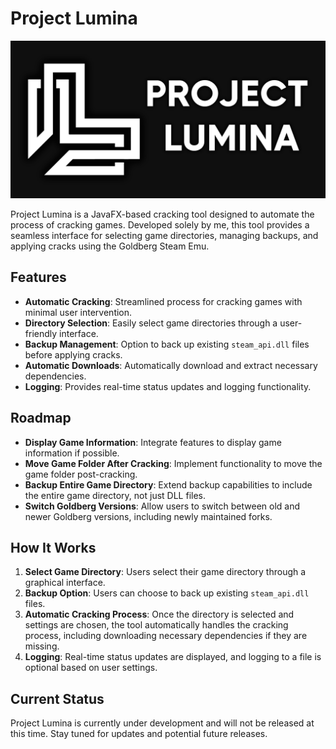 # Project Lumina

![Project Lumina Banner](https://raw.githubusercontent.com/frxctura/Project-Lumina/main/repo/ProjectLumina.png)

Project Lumina is a JavaFX-based cracking tool designed to automate the process of cracking games. Developed solely by me, this tool provides a seamless interface for selecting game directories, managing backups, and applying cracks using the Goldberg Steam Emu.

## Features
- **Automatic Cracking**: Streamlined process for cracking games with minimal user intervention.
- **Directory Selection**: Easily select game directories through a user-friendly interface.
- **Backup Management**: Option to back up existing `steam_api.dll` files before applying cracks.
- **Automatic Downloads**: Automatically download and extract necessary dependencies.
- **Logging**: Provides real-time status updates and logging functionality.

## Roadmap
- **Display Game Information**: Integrate features to display game information if possible.
- **Move Game Folder After Cracking**: Implement functionality to move the game folder post-cracking.
- **Backup Entire Game Directory**: Extend backup capabilities to include the entire game directory, not just DLL files.
- **Switch Goldberg Versions**: Allow users to switch between old and newer Goldberg versions, including newly maintained forks.

## How It Works
1. **Select Game Directory**: Users select their game directory through a graphical interface.
2. **Backup Option**: Users can choose to back up existing `steam_api.dll` files.
3. **Automatic Cracking Process**: Once the directory is selected and settings are chosen, the tool automatically handles the cracking process, including downloading necessary dependencies if they are missing.
4. **Logging**: Real-time status updates are displayed, and logging to a file is optional based on user settings.

## Current Status
Project Lumina is currently under development and will not be released at this time. Stay tuned for updates and potential future releases.
